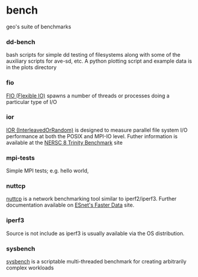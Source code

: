 # bench

geo's suite of benchmarks

### dd-bench

bash scripts for simple dd testing of filesystems along with some of the auxiliary scripts for ave-sd, etc.  A python plotting script and example data is in the plots directory

### fio

<a href="https://github.com/axboe/fio">FIO (Flexible IO)</a> spawns a number of threads or processes doing a particular type of I/O

### ior

<a href="https://github.com/LLNL/ior">IOR (InterleavedOrRandom)</a> is designed to measure parallel file system I/O performance at both the POSIX and MPI-IO level.  Futher information is available at the <a href="http://www.nersc.gov/users/computational-systems/cori/nersc-8-procurement/trinity-nersc-8-rfp/nersc-8-trinity-benchmarks/ior/">NERSC 8 Trinity Benchmark</a>
site 

### mpi-tests

Simple MPI tests; e.g. hello world,

### nuttcp

<a href="http://nuttcp.net/nuttcp/">nuttcp</a> is a network benchmarking tool similar to iperf2/iperf3.
Further documentation available on <a href="https://fasterdata.es.net/performance-testing/network-troubleshooting-tools/nuttcp/">ESnet's Faster Data</a> site.

### iperf3

Source is not include as iperf3 is usually available via the OS distribution.

### sysbench 

<a href="https://github.com/akopytov/sysbench">sysbench</a> is a scriptable multi-threaded benchmark for creating arbitrarily complex workloads 
